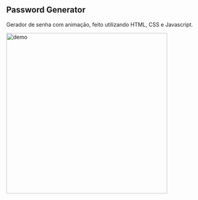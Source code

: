 ## Password Generator
Gerador de senha com animação, feito utilizando HTML, CSS e Javascript.

<div>
  <img src="https://gifyu.com/image/SH6iY" alt="demo" height="425">
</div>